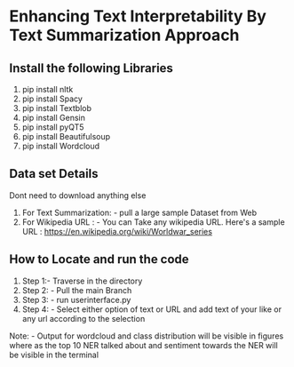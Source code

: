 # Enhancing Text Interpretability By Text Summarization Approach

## Install the following Libraries 
1. pip install nltk
2. pip install Spacy
3. pip install Textblob
4. pip install Gensin
5. pip install pyQT5
6. pip install Beautifulsoup
7. pip install Wordcloud

## Data set Details

Dont need to download anything else
1. For Text Summarization: - pull a large sample Dataset from Web 
2. For Wikipedia URL : - You can Take any wikipedia URL. Here's a sample URL : https://en.wikipedia.org/wiki/Worldwar_series

## How to Locate and run the code 

1. Step 1:- Traverse in the directory 
2. Step 2: - Pull the main Branch 
3. Step 3: - run userinterface.py
4. Step 4: - Select either option of text or URL and add text of your like or any url according to the selection

Note: - Output for wordcloud and class distribution will be visible in figures 
where as the top 10 NER talked about and sentiment towards the NER will be visible in the terminal


